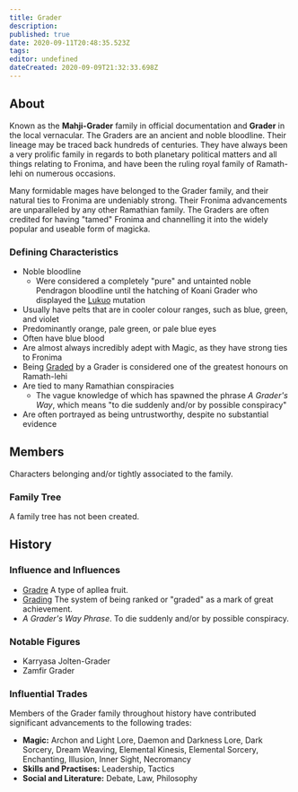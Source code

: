 ```yaml
---
title: Grader
description: 
published: true
date: 2020-09-11T20:48:35.523Z
tags: 
editor: undefined
dateCreated: 2020-09-09T21:32:33.698Z
---
```


## About

Known as the **Mahji-Grader** family in official documentation and **Grader** in the local vernacular. The Graders are an ancient and noble bloodline. Their lineage may be traced back hundreds of centuries. They have always been a very prolific family in regards to both planetary political matters and all things relating to Fronima, and have been the ruling royal family of Ramath-lehi on numerous occasions.

Many formidable mages have belonged to the Grader family, and their natural ties to Fronima are undeniably strong. Their Fronima advancements are unparalleled by any other Ramathian family. The Graders are often credited for having "tamed" Fronima and channelling it into the widely popular and useable form of magicka. 

### Defining Characteristics

- Noble bloodline
    - Were considered a completely "pure" and untainted noble Pendragon bloodline until the hatching of Koani Grader who displayed the [Lukuo](/species/lukuo) mutation
- Usually have pelts that are in cooler colour ranges, such as blue, green, and violet
- Predominantly orange, pale green, or pale blue eyes
- Often have blue blood
- Are almost always incredibly adept with Magic, as they have strong ties to Fronima
- Being [Graded](/traditions/grading-system) by a Grader is considered one of the greatest honours on Ramath-lehi
- Are tied to many Ramathian conspiracies
    - The vague knowledge of which has spawned the phrase *A Grader's Way*, which means "to die suddenly and/or by possible conspiracy"
- Are often portrayed as being untrustworthy, despite no substantial evidence

## Members

Characters belonging and/or tightly associated to the family.

### Family Tree

A family tree has not been created.

## History

### Influence and Influences

- [Gradre](/floras/apllea) A type of apllea fruit.
- [Grading](/traditions/grading-system) The system of being ranked or "graded" as a mark of great achievement.
- *A Grader's Way Phrase*. To die suddenly and/or by possible conspiracy.

### Notable Figures

- Karryasa Jolten-Grader
- Zamfir Grader

### Influential Trades

Members of the Grader family throughout history have contributed significant advancements to the following trades:

* **Magic:** Archon and Light Lore, Daemon and Darkness Lore, Dark Sorcery, Dream Weaving, Elemental Kinesis, Elemental Sorcery, Enchanting, Illusion, Inner Sight, Necromancy
* **Skills and Practises:** Leadership, Tactics
* **Social and Literature:** Debate, Law, Philosophy